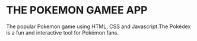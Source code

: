 <h1>THE POKEMON GAMEE APP</h1>
 
 <p>The popular  Pokemon game using HTML, CSS and Javascript.The Pokédex is a fun and interactive tool for Pokémon fans.</p>
